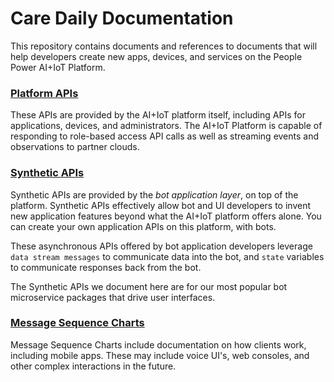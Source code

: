 # Care Daily Documentation

This repository contains documents and references to documents that will help developers create new apps, devices, and services on the People Power AI+IoT Platform.

### [Platform APIs](platform_apis/README.md)

These APIs are provided by the AI+IoT platform itself, including APIs for applications, devices, and administrators. The AI+IoT Platform is capable of responding to role-based access API calls as well as streaming events and observations to partner clouds.

### [Synthetic APIs](synthetic_apis/README.md)

Synthetic APIs are provided by the *bot application layer*, on top of the platform. Synthetic APIs effectively allow bot and UI developers to invent new application features beyond what the AI+IoT platform offers alone. You can create your own application APIs on this platform, with bots.

These asynchronous APIs offered by bot application developers leverage `data stream messages` to communicate data into the bot, and `state` variables to communicate responses back from the bot. 

The Synthetic APIs we document here are for our most popular bot microservice packages that drive user interfaces.

### [Message Sequence Charts](message_sequence_charts/README.md)

Message Sequence Charts include documentation on how clients work, including mobile apps. These may include voice UI's, web consoles, and other complex interactions in the future.
